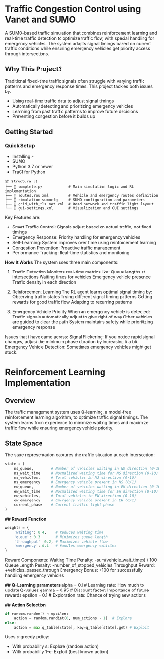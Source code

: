 # Traffic Congestion Control using Vanet and SUMO

A SUMO-based traffic simulation that combines reinforcement learning and real-time traffic detection to optimize traffic flow, with special handling for emergency vehicles. The system adapts signal timings based on current traffic conditions while ensuring emergency vehicles get priority access through intersections.

## Why This Project?

Traditional fixed-time traffic signals often struggle with varying traffic patterns and emergency response times. This project tackles both issues by:
- Using real-time traffic data to adjust signal timings
- Automatically detecting and prioritizing emergency vehicles
- Learning from past traffic patterns to improve future decisions
- Preventing congestion before it builds up

## Getting Started

### Quick Setup

- Installing:-
- SUMO
- Python 3.7 or newer
- TraCI for Python
  
```
📦 Structure :)
├── 📜 complete.py            # Main simulation logic and RL implementation
├── 📜 routes.rou.xml         # Vehicle and emergency routes definition
├── 📜 simulation.sumocfg     # SUMO configuration and parameters
├── 📜 grid_with_tls.net.xml  # Road network and traffic light layout
└── 📜 gui-settings.xml       # Visualization and GUI settings
```

Key Features are: 
- Smart Traffic Control: Signals adjust based on actual traffic, not fixed timings
- Emergency Response: Priority handling for emergency vehicles
- Self-Learning: System improves over time using reinforcement learning
- Congestion Prevention: Proactive traffic management
- Performance Tracking: Real-time statistics and monitoring

**How It Works**
The system uses three main components:
1. Traffic Detection
  Monitors real-time metrics like:
      Queue lengths at intersections
      Waiting times for vehicles
      Emergency vehicle presence
      Traffic density in each direction

2. Reinforcement Learning
  The RL agent learns optimal signal timing by:
      Observing traffic states
      Trying different signal timing patterns
      Getting rewards for good traffic flow
      Adapting to recurring patterns

3. Emergency Vehicle Priority
  When an emergency vehicle is detected:
      Traffic signals automatically adjust to give right of way
      Other vehicles are guided to clear the path
      System maintains safety while prioritizing emergency response

Issues that i have came across: 
Signal Flickering: If you notice rapid signal changes, adjust the minimum phase duration by increasing it a bit.
Emergency Vehicle Detection: Sometimes emergency vehicles might get stuck. 


# Reinforcement Learning Implementation

## Overview
The traffic management system uses Q-learning, a model-free reinforcement learning algorithm, to optimize traffic signal timings. The system learns from experience to minimize waiting times and maximize traffic flow while ensuring emergency vehicle priority.

## State Space
The state representation captures the traffic situation at each intersection:

```python
state = (
    ns_queue,        # Number of vehicles waiting in NS direction (0-10)
    ns_wait_time,    # Normalized waiting time for NS direction (0-10)
    ns_vehicles,     # Total vehicles in NS direction (0-10)
    ns_emergency,    # Emergency vehicle present in NS (0/1)
    ew_queue,        # Number of vehicles waiting in EW direction (0-10)
    ew_wait_time,    # Normalized waiting time for EW direction (0-10)
    ew_vehicles,     # Total vehicles in EW direction (0-10)
    ew_emergency,    # Emergency vehicle present in EW (0/1)
    current_phase    # Current traffic light phase
)
```

**## Reward Function**
```python
weights = {
    'waiting': 0.4,    # Reduces waiting time
    'queue': 0.3,      # Minimizes queue length
    'throughput': 0.2, # Maximizes vehicle flow
    'emergency': 0.1   # Handles emergency vehicles
}
```

Reward Components:
Waiting Time Penalty: -sum(vehicle_wait_times) / 100
Queue Length Penalty: -number_of_stopped_vehicles
Throughput Reward: +vehicles_passed_through
Emergency Bonus: +100 for successfully handling emergency vehicles

**## Q-Learning parameters**
alpha = 0.1   # Learning rate: How much to update Q-values
gamma = 0.95  # Discount factor: Importance of future rewards
epsilon = 0.1 # Exploration rate: Chance of trying new actions

**## Action Selection**
```python
if random.random() < epsilon:
    action = random.randint(0, num_actions - 1)  # Explore
else:
    action = max(q_table[state], key=q_table[state].get) # Exploit
```
Uses ε-greedy policy:
- With probability ε: Explore (random action)
- With probability 1-ε: Exploit (best known action)

